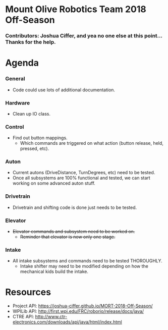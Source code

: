 # Mount Olive Robotics Team 2018 Off-Season
### Contributors: Joshua Ciffer, and yea no one else at this point... Thanks for the help.


# Agenda

### General
- Code could use lots of additional documentation.
### Hardware
- Clean up IO class.
### Control
- Find out button mappings.
  - Which commands are triggered on what action (button release, held, pressed, etc).
### Auton
- Current autons (DriveDistance, TurnDegrees, etc) need to be tested.
- Once all subsystems are 100% functional and tested, we can start working on some advanced auton stuff.
### Drivetrain
- Drivetrain and shifting code is done just needs to be tested.
### Elevator
- <s>Elevator commands and subsystem need to be worked on.
  - Reminder that elevator is now only one stage. </s>
### Intake
- All intake subsystems and commands need to be tested THOROUGHLY.
  - Intake shifter may need to be modified depending on how the mechanical kids build the intake.

# Resources
- Project API: https://joshua-ciffer.github.io/MORT-2018-Off-Season/
- WPILib API: http://first.wpi.edu/FRC/roborio/release/docs/java/
- CTRE API: http://www.ctr-electronics.com/downloads/api/java/html/index.html
